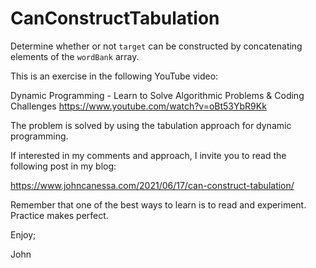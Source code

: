 # CanConstructTabulation
Determine whether or not `target` can be constructed by concatenating elements of the `wordBank` array.

This is an exercise in the following YouTube video:

Dynamic Programming - Learn to Solve Algorithmic Problems & Coding Challenges
https://www.youtube.com/watch?v=oBt53YbR9Kk

The problem is solved by using the tabulation approach for dynamic programming.

If interested in my comments and approach, I invite you to read the following 
post in my blog:

https://www.johncanessa.com/2021/06/17/can-construct-tabulation/

Remember that one of the best ways to learn is to read and experiment.
Practice makes perfect.

Enjoy;

John
